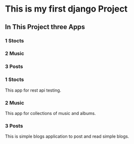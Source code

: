 # This is my first django Project
## In This Project three Apps
### 1 Stocts
### 2 Music
### 3 Posts


### 1 Stocts

This app for rest api testing.


### 2 Music

This app for collections of music and albums.

### 3 Posts 

This is simple blogs application to post and read simple blogs.
